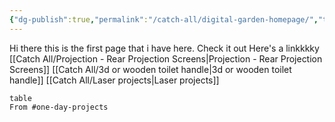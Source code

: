 ```yaml
---
{"dg-publish":true,"permalink":"/catch-all/digital-garden-homepage/","tags":["gardenEntry"],"updated":"2023-11-28T23:12:22.749-07:00"}
---
```



Hi there this is the first page that i have here. 
Check it out 
Here's a linkkkky
[[Catch All/Projection - Rear Projection Screens\|Projection - Rear Projection Screens]]
[[Catch All/3d or wooden toilet handle\|3d or wooden toilet handle]]
[[Catch All/Laser projects\|Laser projects]]
``` dataview 
table
From #one-day-projects
```
